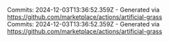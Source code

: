Commits: 2024-12-03T13:36:52.359Z - Generated via https://github.com/marketplace/actions/artificial-grass
<br>
Commits: 2024-12-03T13:36:52.359Z - Generated via https://github.com/marketplace/actions/artificial-grass
<br>
